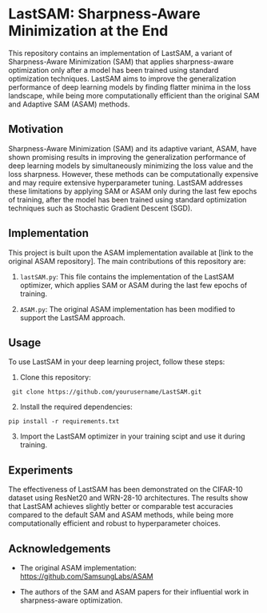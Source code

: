 # LastSAM: Sharpness-Aware Minimization at the End

This repository contains an implementation of LastSAM, a variant of Sharpness-Aware Minimization (SAM) that applies sharpness-aware optimization only after a model has been trained using standard optimization techniques. LastSAM aims to improve the generalization performance of deep learning models by finding flatter minima in the loss landscape, while being more computationally efficient than the original SAM and Adaptive SAM (ASAM) methods.

## Motivation

Sharpness-Aware Minimization (SAM) and its adaptive variant, ASAM, have shown promising results in improving the generalization performance of deep learning models by simultaneously minimizing the loss value and the loss sharpness. However, these methods can be computationally expensive and may require extensive hyperparameter tuning. LastSAM addresses these limitations by applying SAM or ASAM only during the last few epochs of training, after the model has been trained using standard optimization techniques such as Stochastic Gradient Descent (SGD).

## Implementation

This project is built upon the ASAM implementation available at [link to the original ASAM repository]. The main contributions of this repository are:

1. `lastSAM.py`: This file contains the implementation of the LastSAM optimizer, which applies SAM or ASAM during the last few epochs of training.

2. `ASAM.py`: The original ASAM implementation has been modified to support the LastSAM approach.

## Usage

To use LastSAM in your deep learning project, follow these steps:

1. Clone this repository:

``` git clone https://github.com/yourusername/LastSAM.git```

2. Install the required dependencies:

```pip install -r requirements.txt```

3.  Import the LastSAM optimizer in your training scipt and use it during training.

## Experiments
The effectiveness of LastSAM has been demonstrated on the CIFAR-10 dataset using ResNet20 and WRN-28-10 architectures. The results show that LastSAM achieves slightly better or comparable test accuracies compared to the default SAM and ASAM methods, while being more computationally efficient and robust to hyperparameter choices.

## Acknowledgements

- The original ASAM implementation: https://github.com/SamsungLabs/ASAM

- The authors of the SAM and ASAM papers for their influential work in sharpness-aware optimization.
